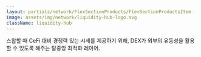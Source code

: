 ```yaml
---
layout: partials/network/FlexSectionProducts/FlexSectionProductsItem
image: assets/img/network/liquidity-hub-logo.svg
className: liquidity-hub
---
```


스왑할 때 CeFi 대비 경쟁력 있는 시세를 제공하기 위해, DEX가 외부의 유동성을 활용할 수 있도록 해주는 탈중앙 최적화 레이어.
